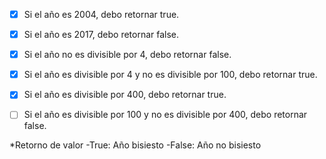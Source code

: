 - [x] Si el año es 2004, debo retornar true.
- [x] Si el año es 2017, debo retornar false.
- [x] Si el año no es divisible por 4, debo retornar false.
- [x] Si el año es divisible por 4 y no es divisible por 100, debo retornar true.
- [x] Si el año es divisible por 400, debo retornar true.
- [ ] Si el año es divisible por 100 y no es divisible por 400, debo retornar false.


*Retorno de valor
-True: Año bisiesto
-False: Año no bisiesto
